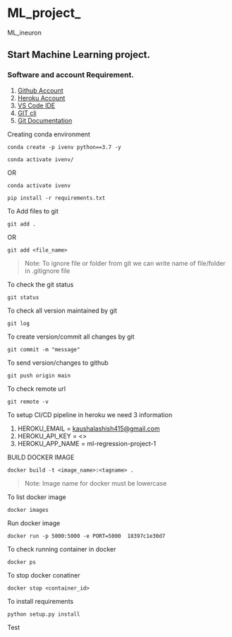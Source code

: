 # ML_project_
ML_ineuron
## Start Machine Learning project.

### Software and account Requirement.

1. [Github Account](https://github.com)
2. [Heroku Account](https://dashboard.heroku.com/login)
3. [VS Code IDE](https://code.visualstudio.com/download)
4. [GIT cli](https://git-scm.com/downloads)
5. [Git Documentation](https://git-scm.com/docs/gittutorial)


Creating conda environment
```
conda create -p ivenv python==3.7 -y
```
```
conda activate ivenv/
```
OR 
```
conda activate ivenv
```

```
pip install -r requirements.txt
```

To Add files to git
```
git add .
```

OR
```
git add <file_name>
```

> Note: To ignore file or folder from git we can write name of file/folder in .gitignore file

To check the git status 
```
git status
```
To check all version maintained by git
```
git log
```

To create version/commit all changes by git
```
git commit -m "message"
```

To send version/changes to github
```
git push origin main
```

To check remote url 
```
git remote -v
```
To setup CI/CD pipeline in heroku we need 3 information

1. HEROKU_EMAIL = kaushalashish415@gmail.com
2. HEROKU_API_KEY = <>
3. HEROKU_APP_NAME = ml-regression-project-1


BUILD DOCKER IMAGE
```
docker build -t <image_name>:<tagname> .
```
> Note: Image name for docker must be lowercase


To list docker image
```
docker images
```

Run docker image
```
docker run -p 5000:5000 -e PORT=5000  18397c1e30d7 
```

To check running container in docker
```
docker ps
```

To stop docker conatiner
```
docker stop <container_id>
```

To install requirements
```
python setup.py install
```
Test
